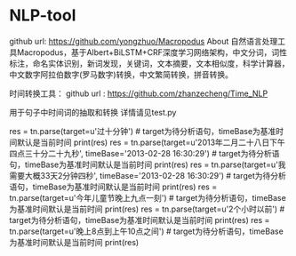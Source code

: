 # NLP-tool
github url: https://github.com/yongzhuo/Macropodus
About 自然语言处理工具Macropodus，基于Albert+BiLSTM+CRF深度学习网络架构，中文分词，词性标注，命名实体识别，新词发现，关键词，文本摘要，文本相似度，科学计算器，中文数字阿拉伯数字(罗马数字)转换，中文繁简转换，拼音转换。

时间转换工具：
github url : https://github.com/zhanzecheng/Time_NLP

用于句子中时间词的抽取和转换
详情请见test.py

res = tn.parse(target=u'过十分钟') # target为待分析语句，timeBase为基准时间默认是当前时间
print(res)
res = tn.parse(target=u'2013年二月二十八日下午四点三十分二十九秒', timeBase='2013-02-28 16:30:29') # target为待分析语句，timeBase为基准时间默认是当前时间
print(res)
res = tn.parse(target=u'我需要大概33天2分钟四秒', timeBase='2013-02-28 16:30:29') # target为待分析语句，timeBase为基准时间默认是当前时间
print(res)
res = tn.parse(target=u'今年儿童节晚上九点一刻') # target为待分析语句，timeBase为基准时间默认是当前时间
print(res)
res = tn.parse(target=u'2个小时以前') # target为待分析语句，timeBase为基准时间默认是当前时间
print(res)
res = tn.parse(target=u'晚上8点到上午10点之间') # target为待分析语句，timeBase为基准时间默认是当前时间
print(res)




